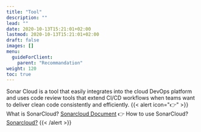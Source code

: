 ```yaml
---
title: "Tool"
description: ""
lead: ""
date: 2020-10-13T15:21:01+02:00
lastmod: 2020-10-13T15:21:01+02:00
draft: false
images: []
menu:
  guideForClient:
    parent: "Recommandation"
weight: 120
toc: true
---
```

Sonar Cloud is a tool that easily integrates into the cloud DevOps platform and uses code review tools that extend CI/CD workflows when teams want to deliver clean code consistently and efficiently.
{{< alert icon="👉" >}}
What is SonarCloud? [Sonarcloud Document](https://docs.sonarcloud.io/) 👉 How to use SonarCloud? [Sonarcloud?](https://www.sonarsource.com/products/sonarcloud/?gads_campaign=SC-Hroi-Brand&gads_ad_group=SonarCloud&gads_keyword=sonarcloud&gclid=CjwKCAjw3dCnBhBCEiwAVvLcuw2gx3ghQq_AFOWEksB18wXgY-66606OoWOKfSpEnAmJ-RbUW-FAxRoC8P8QAvD_BwE)
{{< /alert >}}